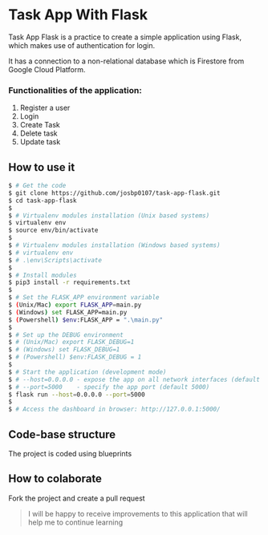 # Task App With Flask 
Task App Flask is a practice to create a simple application using Flask, which makes use of authentication for login.

It has a connection to a non-relational database which is Firestore from Google Cloud Platform.

### Functionalities of the application:
1. Register a user
1. Login
1. Create Task
1. Delete task
1. Update task

## How to use it
```bash
$ # Get the code
$ git clone https://github.com/josbp0107/task-app-flask.git
$ cd task-app-flask
$
$ # Virtualenv modules installation (Unix based systems)
$ virtualenv env
$ source env/bin/activate
$
$ # Virtualenv modules installation (Windows based systems)
$ # virtualenv env
$ # .\env\Scripts\activate
$
$ # Install modules
$ pip3 install -r requirements.txt
$
$ # Set the FLASK_APP environment variable
$ (Unix/Mac) export FLASK_APP=main.py
$ (Windows) set FLASK_APP=main.py
$ (Powershell) $env:FLASK_APP = ".\main.py"
$
$ # Set up the DEBUG environment
$ # (Unix/Mac) export FLASK_DEBUG=1
$ # (Windows) set FLASK_DEBUG=1
$ # (Powershell) $env:FLASK_DEBUG = 1
$
$ # Start the application (development mode)
$ # --host=0.0.0.0 - expose the app on all network interfaces (default 127.0.0.1)
$ # --port=5000    - specify the app port (default 5000)  
$ flask run --host=0.0.0.0 --port=5000
$
$ # Access the dashboard in browser: http://127.0.0.1:5000/
```

## Code-base structure

The project is coded using blueprints

## How to colaborate
Fork the project and create a pull request

> I will be happy to receive improvements to this application that will help me to continue learning

